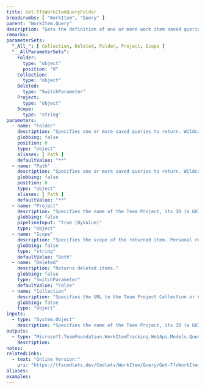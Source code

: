 ```yaml
---
title: Get-TfsWorkItemQueryFolder
breadcrumbs: [ "WorkItem", "Query" ]
parent: "WorkItem.Query"
description: "Gets the definition of one or more work item saved queries."
remarks: 
parameterSets: 
  "_All_": [ Collection, Deleted, Folder, Project, Scope ] 
  "__AllParameterSets":  
    Folder: 
      type: "object"  
      position: "0"  
    Collection: 
      type: "object"  
    Deleted: 
      type: "SwitchParameter"  
    Project: 
      type: "object"  
    Scope: 
      type: "string" 
parameters: 
  - name: "Folder" 
    description: "Specifies one or more saved queries to return. Wildcards supported. When omitted, returns all saved queries in the given scope of the given team project." 
    globbing: false 
    position: 0 
    type: "object" 
    aliases: [ Path ] 
    defaultValue: "**" 
  - name: "Path" 
    description: "Specifies one or more saved queries to return. Wildcards supported. When omitted, returns all saved queries in the given scope of the given team project.This is an alias of the Folder parameter." 
    globbing: false 
    position: 0 
    type: "object" 
    aliases: [ Path ] 
    defaultValue: "**" 
  - name: "Project" 
    description: "Specifies the name of the Team Project, its ID (a GUID), or a Microsoft.TeamFoundation.Core.WebApi.TeamProject object to connect to. When omitted, it defaults to the connection set by Connect-TfsTeamProject (if any). For more details, see the Get-TfsTeamProject cmdlet." 
    globbing: false 
    pipelineInput: "true (ByValue)" 
    type: "object" 
  - name: "Scope" 
    description: "Specifies the scope of the returned item. Personal refers to the \"My Queries\" folder\", whereas Shared refers to the \"Shared Queries\" folder. When omitted defaults to \"Both\", effectively searching for items in both scopes." 
    globbing: false 
    type: "string" 
    defaultValue: "Both" 
  - name: "Deleted" 
    description: "Returns deleted items." 
    globbing: false 
    type: "SwitchParameter" 
    defaultValue: "False" 
  - name: "Collection" 
    description: "Specifies the URL to the Team Project Collection or Azure DevOps Organization to connect to, a TfsTeamProjectCollection object (Windows PowerShell only), or a VssConnection object. You can also connect to an Azure DevOps Services organizations by simply providing its name instead of the full URL. For more details, see the Get-TfsTeamProjectCollection cmdlet. When omitted, it defaults to the connection set by Connect-TfsTeamProjectCollection (if any)." 
    globbing: false 
    type: "object"
inputs: 
  - type: "System.Object" 
    description: "Specifies the name of the Team Project, its ID (a GUID), or a Microsoft.TeamFoundation.Core.WebApi.TeamProject object to connect to. When omitted, it defaults to the connection set by Connect-TfsTeamProject (if any). For more details, see the Get-TfsTeamProject cmdlet."
outputs: 
  - type: "Microsoft.TeamFoundation.WorkItemTracking.WebApi.Models.QueryHierarchyItem" 
    description: 
notes: 
relatedLinks: 
  - text: "Online Version:" 
    uri: "https://tfscmdlets.dev/Cmdlets/WorkItem/Query/Get-TfsWorkItemQueryFolder"
aliases: 
examples: 
---
```

